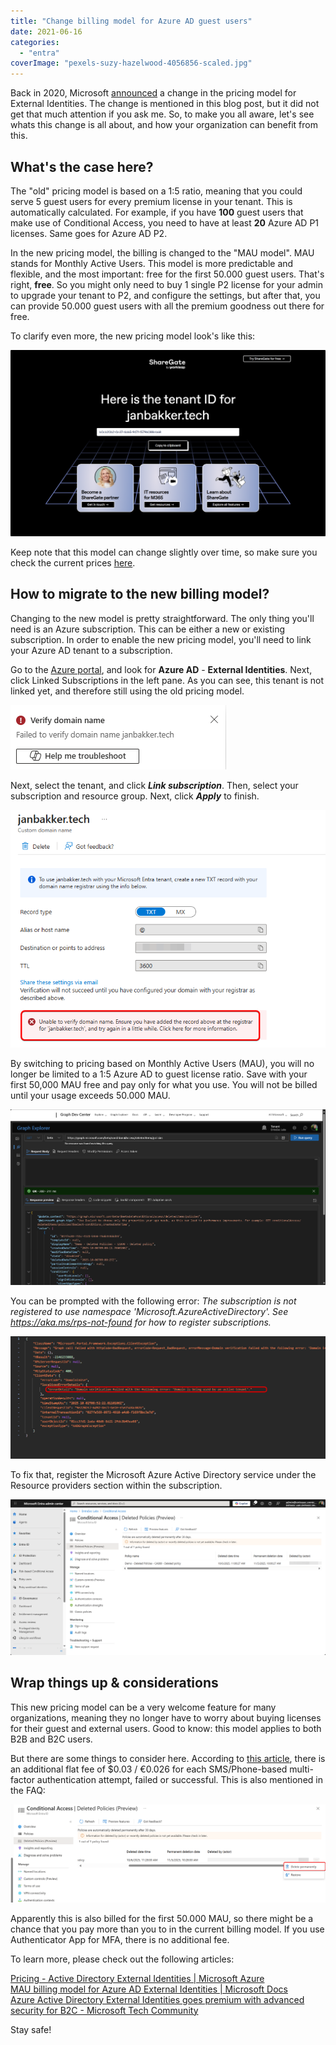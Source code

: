 ```yaml
---
title: "Change billing model for Azure AD guest users"
date: 2021-06-16
categories: 
  - "entra"
coverImage: "pexels-suzy-hazelwood-4056856-scaled.jpg"
---
```


Back in 2020, Microsoft [announced](https://techcommunity.microsoft.com/t5/azure-active-directory-identity/azure-active-directory-external-identities-goes-premium-with/ba-p/1604572) a change in the pricing model for External Identities. The change is mentioned in this blog post, but it did not get that much attention if you ask me. So, to make you all aware, let's see whats this change is all about, and how your organization can benefit from this.

## What's the case here?

The "old" pricing model is based on a 1:5 ratio, meaning that you could serve 5 guest users for every premium license in your tenant. This is automatically calculated. For example, if you have **100** guest users that make use of Conditional Access, you need to have at least **20** Azure AD P1 licenses. Same goes for Azure AD P2.

In the new pricing model, the billing is changed to the "MAU model". MAU stands for Monthly Active Users. This model is more predictable and flexible, and the most important: free for the first 50.000 guest users. That's right, **free**. So you might only need to buy 1 single P2 license for your admin to upgrade your tenant to P2, and configure the settings, but after that, you can provide 50.000 guest users with all the premium goodness out there for free.

To clarify even more, the new pricing model look's like this:

![](/assets/images/image.png)

Keep note that this model can change slightly over time, so make sure you check the current prices [here](https://azure.microsoft.com/en-us/pricing/details/active-directory/external-identities/).

## How to migrate to the new billing model?

Changing to the new model is pretty straightforward. The only thing you'll need is an Azure subscription. This can be either a new or existing subscription. In order to enable the new pricing model, you'll need to link your Azure AD tenant to a subscription.

Go to the [Azure portal](https://portal.azure.com), and look for **Azure AD** - **External Identities**. Next, click Linked Subscriptions in the left pane. As you can see, this tenant is not linked yet, and therefore still using the old pricing model.

![](/assets/images/image-1.png)

Next, select the tenant, and click **_Link subscription_**. Then, select your subscription and resource group. Next, click **_Apply_** to finish.

![](/assets/images/image-2.png)

By switching to pricing based on Monthly Active Users (MAU), you will no longer be limited to a 1:5 Azure AD to guest license ratio. Save with your first 50,000 MAU free and pay only for what you use. You will not be billed until your usage exceeds 50.000 MAU.

![](/assets/images/image-5.png)

You can be prompted with the following error: _The subscription is not registered to use namespace 'Microsoft.AzureActiveDirectory'. See https://aka.ms/rps-not-found for how to register subscriptions._

![](/assets/images/image-3.png)

To fix that, register the Microsoft Azure Active Directory service under the Resource providers section within the subscription.

![](/assets/images/image-4.png)

## Wrap things up & considerations

This new pricing model can be a very welcome feature for many organizations, meaning they no longer have to worry about buying licenses for their guest and external users. Good to know: this model applies to both B2B and B2C users.

But there are some things to consider here. According to [this article](https://azure.microsoft.com/en-us/pricing/details/active-directory/external-identities/), there is an additional flat fee of $0.03 / €0.026 for each SMS/Phone-based multi-factor authentication attempt, failed or successful. This is also mentioned in the FAQ:

![](/assets/images/image-11.png)

Apparently this is also billed for the first 50.000 MAU, so there might be a chance that you pay more than you to in the current billing model. If you use Authenticator App for MFA, there is no additional fee.

To learn more, please check out the following articles:

[Pricing - Active Directory External Identities | Microsoft Azure](https://azure.microsoft.com/en-us/pricing/details/active-directory/external-identities/)  
[MAU billing model for Azure AD External Identities | Microsoft Docs](https://docs.microsoft.com/en-us/azure/active-directory/external-identities/external-identities-pricing)  
[Azure Active Directory External Identities goes premium with advanced security for B2C - Microsoft Tech Community](https://techcommunity.microsoft.com/t5/azure-active-directory-identity/azure-active-directory-external-identities-goes-premium-with/ba-p/1604572)

Stay safe!
